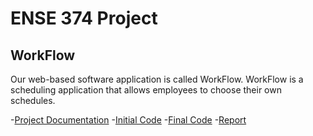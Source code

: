 # ENSE 374 Project
## WorkFlow

Our web-based software application is called WorkFlow. 
WorkFlow is a scheduling application that allows employees to choose their own schedules.

  -[Project Documentation](Getsched/documents/week01/readme.md)
  -[Initial Code](Getsched/prototypes/initial/readme.md)
  -[Final Code](Getsched/workflow.zip)
  -[Report](Getsched/REPORT.md)

